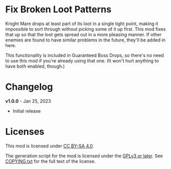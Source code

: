Fix Broken Loot Patterns
========================

Knight Mare drops at least part of its loot in a single tight point, making
it impossible to sort through without picking some of it up first.  This mod
fixes that up so that the loot gets spread out in a more pleasing manner.
If other enemies are found to have similar problems in the future, they'll be
added in here.

This functionality is included in Guaranteed Boss Drops, so there's no need
to use this mod if you're already using that one.  (It won't hurt anything to
have both enabled, though.)

Changelog
=========

**v1.0.0** - Jan 25, 2023
 * Initial release
 
Licenses
========

This mod is licensed under [CC BY-SA 4.0](https://creativecommons.org/licenses/by-sa/4.0/).

The generation script for the mod is licensed under the
[GPLv3 or later](https://www.gnu.org/licenses/quick-guide-gplv3.html).
See [COPYING.txt](../../COPYING.txt) for the full text of the license.

